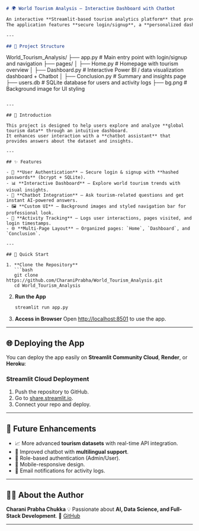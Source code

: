 

```markdown
# 🌍 World Tourism Analysis – Interactive Dashboard with Chatbot

An interactive **Streamlit-based tourism analytics platform** that provides insights into world tourism trends.  
The application features **secure login/signup**, a **personalized dashboard**, and an **integrated chatbot** to answer queries about tourism data and the dashboard.

---

## 📂 Project Structure

```

World\_Tourism\_Analysis/
├── app.py                # Main entry point with login/signup and navigation
├── pages/
│   ├── Home.py           # Homepage with tourism overview
│   ├── Dashboard.py      # Interactive Power BI / data visualization dashboard + Chatbot
│   ├── Conclusion.py     # Summary and insights page
├── users.db              # SQLite database for users and activity logs
├── bg.png                # Background image for UI styling

````

---

## 📖 Introduction

This project is designed to help users explore and analyze **global tourism data** through an intuitive dashboard.  
It enhances user interaction with a **chatbot assistant** that provides answers about the dataset and insights.

---

## ✨ Features

- 🔐 **User Authentication** – Secure login & signup with **hashed passwords** (bcrypt + SQLite).  
- 📊 **Interactive Dashboard** – Explore world tourism trends with visual insights.  
- 💬 **Chatbot Integration** – Ask tourism-related questions and get instant AI-powered answers.  
- 🖼 **Custom UI** – Background images and styled navigation bar for professional look.  
- 📑 **Activity Tracking** – Logs user interactions, pages visited, and login timestamps.  
- 🌐 **Multi-Page Layout** – Organized pages: `Home`, `Dashboard`, and `Conclusion`.

---

## 🚀 Quick Start

1. **Clone the Repository**
   ```bash
   git clone https://github.com/CharaniPrabha/World_Tourism_Analysis.git
   cd World_Tourism_Analysis
````

2. **Run the App**

   ```bash
   streamlit run app.py
   ```

3. **Access in Browser**
   Open [http://localhost:8501](http://localhost:8501) to use the app.

---

## 🌐 Deploying the App

You can deploy the app easily on **Streamlit Community Cloud**, **Render**, or **Heroku**:

### Streamlit Cloud Deployment

1. Push the repository to GitHub.
2. Go to [share.streamlit.io](https://share.streamlit.io/).
3. Connect your repo and deploy.

---

## 🔮 Future Enhancements

* 📈 More advanced **tourism datasets** with real-time API integration.
* 🤖 Improved chatbot with **multilingual support**.
* 🛂 Role-based authentication (Admin/User).
* 📱 Mobile-responsive design.
* 🔔 Email notifications for activity logs.

---

## 👩‍💻 About the Author

**Charani Prabha Chukka**
💡 Passionate about **AI, Data Science, and Full-Stack Development**.
🔗 [GitHub](https://github.com/CharaniPrabha)

---

```


